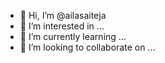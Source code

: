 - 👋 Hi, I’m @ailasaiteja
- 👀 I’m interested in ...
- 🌱 I’m currently learning ...
- 💞️ I’m looking to collaborate on ...
